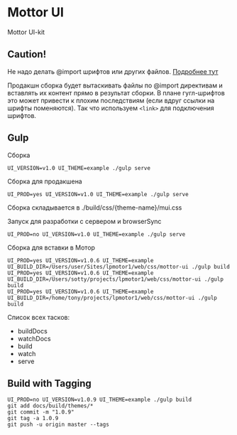 # Mottor UI

Mottor UI-kit

## Caution!

Не надо делать @import шрифтов или других файлов.
[Подробнее тут](http://www.stevesouders.com/blog/2009/04/09/dont-use-import/)

Продакшн сборка будет вытаскивать файлы по @import директивам и вставлять их контент прямо в результат сборки. В плане гугл-шрифтов это может привести к плохим последствиям (если вдруг ссылки на шрифты поменяются). 
Так что используем `<link>` для подключения шрифтов.

## Gulp

Сборка

    UI_VERSION=v1.0 UI_THEME=example ./gulp serve
    
Сборка для продакшена

    UI_PROD=yes UI_VERSION=v1.0 UI_THEME=example ./gulp serve
    
Сборка складывается в ./build/css/{theme-name}/mui.css
    
Запуск для разработки с сервером и browserSync

    UI_PROD=no UI_VERSION=v1.0 UI_THEME=example ./gulp serve
    
Сборка для вставки в Мотор

    UI_PROD=yes UI_VERSION=v1.0.6 UI_THEME=example UI_BUILD_DIR=/Users/user/Sites/lpmotor1/web/css/mottor-ui ./gulp build
    UI_PROD=yes UI_VERSION=v1.0.6 UI_THEME=example UI_BUILD_DIR=/Users/sotty/projects/lpmotor1/web/css/mottor-ui ./gulp build
    UI_PROD=yes UI_VERSION=v1.0.6 UI_THEME=example UI_BUILD_DIR=/home/tony/projects/lpmotor1/web/css/mottor-ui ./gulp build
    
Список всех тасков:

* buildDocs
* watchDocs
* build
* watch
* serve

## Build with Tagging

    UI_PROD=no UI_VERSION=v1.0.9 UI_THEME=example ./gulp build
    git add docs/build/themes/*
    git commit -m "1.0.9"
    git tag -a 1.0.9
    git push -u origin master --tags
